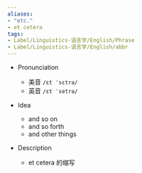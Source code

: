```yaml
---
aliases:
- "etc."
- et cetera
tags:
- Label/Linguistics-语言学/English/Phrase
- Label/Linguistics-语言学/English/abbr
---
```


- Pronunciation
    - 美音 `/ɛt ˈsɛtrə/`
    - 英音 `/ɛt ˈsetrə/`

- Idea
    - and so on
    - and so forth
    - and other things

- Description
    - et cetera 的缩写
